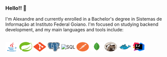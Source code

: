 ### Hello!! 👋

I'm Alexandre and currently enrolled in a Bachelor's degree in Sistemas de Informação at Instituto Federal Goiano. I'm focused on studying backend development, and my main languages and tools include:

<div style="display: inline_block"><br>
  <img align="center" alt="Java" height="30" width="40" src="https://raw.githubusercontent.com/devicons/devicon/master/icons/java/java-original.svg">
  <img align="center" alt="Spring" height="30" width="40" src="https://raw.githubusercontent.com/devicons/devicon/master/icons/spring/spring-original.svg">
  <img align="center" alt="Git" height="30" width="40" src="https://raw.githubusercontent.com/devicons/devicon/master/icons/git/git-original.svg">
  <img align="center" alt="PostgreSQL" height="30" width="40" src="https://raw.githubusercontent.com/devicons/devicon/master/icons/postgresql/postgresql-original.svg">
  <img align="center" alt="SQL" height="30" width="40" src="https://cdn.jsdelivr.net/gh/devicons/devicon@latest/icons/azuresqldatabase/azuresqldatabase-original.svg">
  <img align="center" alt="Postman" height="30" width="40" src="https://raw.githubusercontent.com/devicons/devicon/master/icons/postman/postman-original.svg">
  <img align="center" alt="MongoDB" height="30" width="40" src="https://raw.githubusercontent.com/devicons/devicon/master/icons/mongodb/mongodb-original.svg">
  <img align="center" alt="DBeaver" height="30" width="40" src="https://raw.githubusercontent.com/devicons/devicon/master/icons/dbeaver/dbeaver-original.svg">
  <img align="center" alt="Docker" height="30" width="40" src="https://raw.githubusercontent.com/devicons/devicon/master/icons/docker/docker-original.svg">
  <img align="center" alt="IntelliJ" height="30" width="40" src="https://raw.githubusercontent.com/devicons/devicon/master/icons/intellij/intellij-original.svg">
</div>

<!--
<ul>
    <li><img src="https://raw.githubusercontent.com/devicons/devicon/master/icons/java/java-original.svg" alt="Java" height="30" width="30"> Java</li>
    <li><img src="https://raw.githubusercontent.com/devicons/devicon/master/icons/spring/spring-original.svg" alt="Spring" height="30" width="30"> Spring</li>
    <li><img src="https://raw.githubusercontent.com/devicons/devicon/master/icons/git/git-original.svg" alt="Git" height="30" width="30"> Git</li>
    <li><img src="https://raw.githubusercontent.com/devicons/devicon/master/icons/postgresql/postgresql-original.svg" alt="PostgreSQL" height="30" width="30"> PostgreSQL</li>
    <li><img src="https://cdn.jsdelivr.net/gh/devicons/devicon@latest/icons/azuresqldatabase/azuresqldatabase-original.svg" alt="SQL" height="30" width="30"> SQL</li>
    <li><img src="https://raw.githubusercontent.com/devicons/devicon/master/icons/postman/postman-original.svg" alt="Postman" height="30" width="30"> Postman</li>
    <li><img src="https://raw.githubusercontent.com/devicons/devicon/master/icons/mongodb/mongodb-original.svg" alt="MongoDB" height="30" width="30"> MongoDB</li>
    <li><img src="https://raw.githubusercontent.com/devicons/devicon/master/icons/dbeaver/dbeaver-original.svg" alt="DBeaver" height="30" width="30"> DBeaver</li>
    <li><img src="https://raw.githubusercontent.com/devicons/devicon/master/icons/docker/docker-original.svg" alt="Docker" height="30" width="30"> Docker</li>
    <li><img src="https://raw.githubusercontent.com/devicons/devicon/master/icons/intellij/intellij-original.svg" alt="IntelliJ" height="30" width="30"> IntelliJ</li>
</ul>
-->
        
